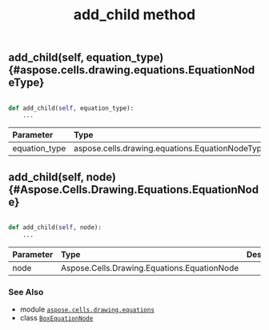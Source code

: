 ﻿---
title: add_child method
second_title: Aspose.Cells for Python via .NET API References
description: 
type: docs
weight: 20
url: /aspose.cells.drawing.equations/boxequationnode/add_child/
is_root: false
---

## add_child(self, equation_type) {#aspose.cells.drawing.equations.EquationNodeType}





```python

def add_child(self, equation_type):
    ...
```


| Parameter | Type | Description |
| :- | :- | :- |
| equation_type | aspose.cells.drawing.equations.EquationNodeType |  |


## add_child(self, node) {#Aspose.Cells.Drawing.Equations.EquationNode}





```python

def add_child(self, node):
    ...
```


| Parameter | Type | Description |
| :- | :- | :- |
| node | Aspose.Cells.Drawing.Equations.EquationNode |  |



### See Also
* module [`aspose.cells.drawing.equations`](../../)
* class [`BoxEquationNode`](/cells/python-net/aspose.cells.drawing.equations/boxequationnode)

